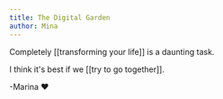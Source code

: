 ```yaml
---
title: The Digital Garden
author: Mina
---
```

Completely [[transforming your life]] is a daunting task.

I think it's best if we [[try to go together]].


-Marina ♥
